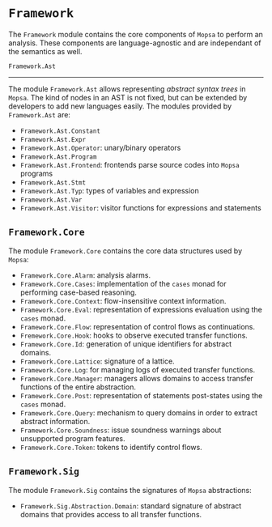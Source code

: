 `Framework`
==========

The `Framework` module contains the core components of `Mopsa` to perform an analysis.
These components are language-agnostic and are independant of the semantics as well.


`Framework.Ast`
______________

The module `Framework.Ast` allows representing *abstract syntax trees* in `Mopsa`.
The kind of nodes in an AST is not fixed, but can be extended by developers to add new languages easily. 
The modules provided by `Framework.Ast` are:

- `Framework.Ast.Constant`
- `Framework.Ast.Expr`
- `Framework.Ast.Operator`: unary/binary operators
- `Framework.Ast.Program`
- `Framework.Ast.Frontend`: frontends parse source codes into `Mopsa` programs
- `Framework.Ast.Stmt`
- `Framework.Ast.Typ`: types of variables and expression
- `Framework.Ast.Var`
- `Framework.Ast.Visitor`: visitor functions for expressions and statements


`Framework.Core`
----------------

The module `Framework.Core` contains the core data structures used by `Mopsa`:

- `Framework.Core.Alarm`: analysis alarms.
- `Framework.Core.Cases`: implementation of the `cases` monad for performing case-based reasoning.
- `Framework.Core.Context`: flow-insensitive context information.
- `Framework.Core.Eval`: representation of expressions evaluation using the `cases` monad.
- `Framework.Core.Flow`: representation of control flows as continuations.
- `Fremework.Core.Hook`: hooks to observe executed transfer functions.
- `Framework.Core.Id`: generation of unique identifiers for abstract domains.
- `Framework.Core.Lattice`: signature of a lattice.
- `Framework.Core.Log`: for managing logs of executed transfer functions.
- `Framework.Core.Manager`: managers allows domains to access transfer functions of the entire abstraction.
- `Framework.Core.Post`: representation of statements post-states using the `cases` monad.
- `Framework.Core.Query`: mechanism to query domains in order to extract abstract information.
- `Framework.Core.Soundness`: issue soundness warnings about unsupported program features.
- `Framework.Core.Token`: tokens to identify control flows.

`Framework.Sig`
--------------

The module `Framework.Sig` contains the signatures of `Mopsa` abstractions:

- `Framework.Sig.Abstraction.Domain`: standard signature of abstract domains that provides access to all transfer functions.
